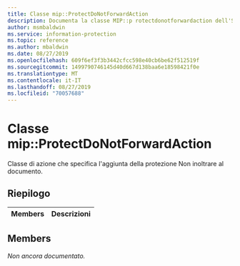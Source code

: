 ```yaml
---
title: Classe mip::ProtectDoNotForwardAction
description: Documenta la classe MIP::p rotectdonotforwardaction dell'SDK Microsoft Information Protection (MIP).
author: msmbaldwin
ms.service: information-protection
ms.topic: reference
ms.author: mbaldwin
ms.date: 08/27/2019
ms.openlocfilehash: 609f6ef3f3b3442cfcc598e40cb6be62f512519f
ms.sourcegitcommit: 1499790746145d40d667d138baa6e18598421f0e
ms.translationtype: MT
ms.contentlocale: it-IT
ms.lasthandoff: 08/27/2019
ms.locfileid: "70057688"
---
```

# <a name="class-mipprotectdonotforwardaction"></a>Classe mip::ProtectDoNotForwardAction 
Classe di azione che specifica l'aggiunta della protezione Non inoltrare al documento.
  
## <a name="summary"></a>Riepilogo
 Members                        | Descrizioni                                
--------------------------------|---------------------------------------------
  
## <a name="members"></a>Members
_Non ancora documentato._
